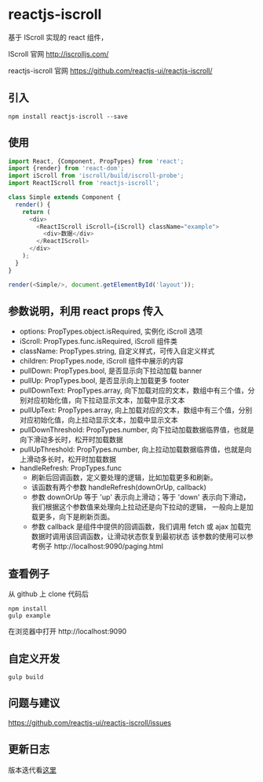 # reactjs-iscroll

基于 IScroll 实现的 react 组件，

IScroll 官网 http://iscrolljs.com/

reactjs-iscroll 官网 https://github.com/reactjs-ui/reactjs-iscroll/

## 引入

```
npm install reactjs-iscroll --save
```

## 使用

```javascript
import React, {Component, PropTypes} from 'react';
import {render} from 'react-dom';
import iScroll from 'iscroll/build/iscroll-probe';
import ReactIScroll from 'reactjs-iscroll';

class Simple extends Component {
  render() {
    return (
      <div>
        <ReactIScroll iScroll={iScroll} className="example">
          <div>数据</div>
        </ReactIScroll>
      </div>
    );
  }
}

render(<Simple/>, document.getElementById('layout'));

```

## 参数说明，利用 react props 传入

* options: PropTypes.object.isRequired,
  实例化 iScroll 选项
* iScroll: PropTypes.func.isRequired,
  iScroll 组件类
* className: PropTypes.string, 
  自定义样式，可传入自定义样式
* children: PropTypes.node,
  iScroll 组件中展示的内容
* pullDown: PropTypes.bool, 
  是否显示向下拉动加载 banner
* pullUp: PropTypes.bool, 
  是否显示向上加载更多 footer
* pullDownText: PropTypes.array,
  向下加载对应的文本，数组中有三个值，分别对应初始化值，向下拉动显示文本，加载中显示文本
* pullUpText: PropTypes.array,
  向上加载对应的文本，数组中有三个值，分别对应初始化值，向上拉动显示文本，加载中显示文本
* pullDownThreshold: PropTypes.number,
  向下拉动加载数据临界值，也就是向下滑动多长时，松开时加载数据
* pullUpThreshold: PropTypes.number,
  向上拉动加载数据临界值，也就是向上滑动多长时，松开时加载数据
* handleRefresh: PropTypes.func 
    * 刷新后回调函数，定义要处理的逻辑，比如加载更多和刷新。
    * 该函数有两个参数 handleRefresh(downOrUp, callback)
    * 参数 downOrUp 等于 'up' 表示向上滑动；等于 'down' 表示向下滑动，我们根据这个参数值来处理向上拉动还是向下拉动的逻辑，
      一般向上是加载更多，向下是刷新页面。
    * 参数 callback 是组件中提供的回调函数，我们调用 fetch 或 ajax 加载完数据时调用该回调函数，让滑动状态恢复到最初状态
    该参数的使用可以参考例子 http://localhost:9090/paging.html

## 查看例子

从 github 上 clone 代码后

```
npm install
gulp example
```

在浏览器中打开 http://localhost:9090

## 自定义开发

```
gulp build
```

## 问题与建议

https://github.com/reactjs-ui/reactjs-iscroll/issues

## 更新日志

版本迭代看[这里](./VERSION.md)

